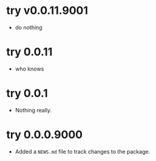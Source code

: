 # try v0.0.11.9001

* do nothing

# try 0.0.11

* who knows

# try 0.0.1

* Nothing really.

# try 0.0.0.9000

* Added a `NEWS.md` file to track changes to the package.



